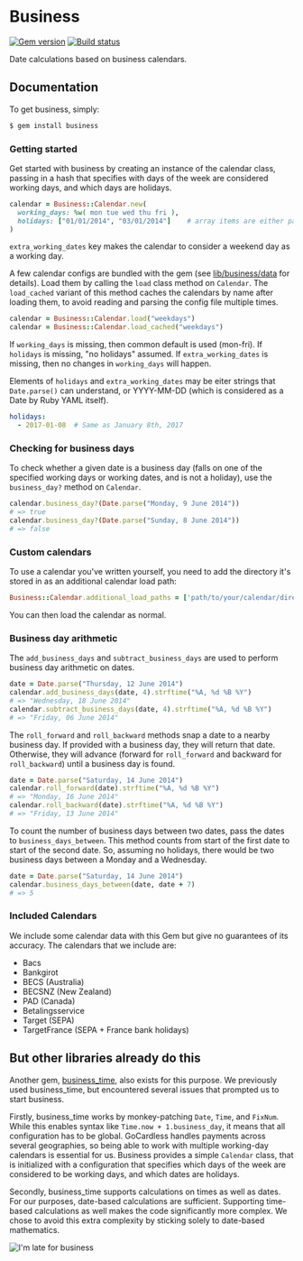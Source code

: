 # Business

[![Gem version](https://badge.fury.io/rb/business.svg)](http://badge.fury.io/rb/business)
[![Build status](https://travis-ci.org/gocardless/business.svg?branch=master)](https://travis-ci.org/gocardless/business)

Date calculations based on business calendars.

## Documentation

To get business, simply:

```bash
$ gem install business
```

### Getting started

Get started with business by creating an instance of the calendar class,
passing in a hash that specifies with days of the week are considered working
days, and which days are holidays.

```ruby
calendar = Business::Calendar.new(
  working_days: %w( mon tue wed thu fri ),
  holidays: ["01/01/2014", "03/01/2014"]    # array items are either parseable date strings, or real Date objects
)
```

`extra_working_dates` key makes the calendar to consider a weekend day as a working day.

A few calendar configs are bundled with the gem (see [lib/business/data]((lib/business/data)) for
details). Load them by calling the `load` class method on `Calendar`. The
`load_cached` variant of this method caches the calendars by name after loading
them, to avoid reading and parsing the config file multiple times.

```ruby
calendar = Business::Calendar.load("weekdays")
calendar = Business::Calendar.load_cached("weekdays")
```

If `working_days` is missing, then common default is used (mon-fri).
If `holidays` is missing, "no holidays" assumed.
If `extra_working_dates` is missing, then no changes in `working_days` will happen.

Elements of `holidays` and `extra_working_dates` may be
eiter strings that `Date.parse()` can understand,
or YYYY-MM-DD (which is considered as a Date by Ruby YAML itself).

```yaml
holidays:
  - 2017-01-08  # Same as January 8th, 2017
```

### Checking for business days

To check whether a given date is a business day (falls on one of the specified
working days or working dates, and is not a holiday), use the `business_day?`
method on `Calendar`.

```ruby
calendar.business_day?(Date.parse("Monday, 9 June 2014"))
# => true
calendar.business_day?(Date.parse("Sunday, 8 June 2014"))
# => false
```

### Custom calendars

To use a calendar you've written yourself, you need to add the directory it's
stored in as an additional calendar load path:

```ruby
Business::Calendar.additional_load_paths = ['path/to/your/calendar/directory']
```

You can then load the calendar as normal.

### Business day arithmetic

The `add_business_days` and `subtract_business_days` are used to perform
business day arithmetic on dates.

```ruby
date = Date.parse("Thursday, 12 June 2014")
calendar.add_business_days(date, 4).strftime("%A, %d %B %Y")
# => "Wednesday, 18 June 2014"
calendar.subtract_business_days(date, 4).strftime("%A, %d %B %Y")
# => "Friday, 06 June 2014"
```

The `roll_forward` and `roll_backward` methods snap a date to a nearby business
day. If provided with a business day, they will return that date. Otherwise,
they will advance (forward for `roll_forward` and backward for `roll_backward`)
until a business day is found.

```ruby
date = Date.parse("Saturday, 14 June 2014")
calendar.roll_forward(date).strftime("%A, %d %B %Y")
# => "Monday, 16 June 2014"
calendar.roll_backward(date).strftime("%A, %d %B %Y")
# => "Friday, 13 June 2014"
```

To count the number of business days between two dates, pass the dates to
`business_days_between`. This method counts from start of the first date to
start of the second date. So, assuming no holidays, there would be two business
days between a Monday and a Wednesday.

```ruby
date = Date.parse("Saturday, 14 June 2014")
calendar.business_days_between(date, date + 7)
# => 5
```

### Included Calendars

We include some calendar data with this Gem but give no guarantees of its
accuracy.
The calendars that we include are:

* Bacs
* Bankgirot
* BECS (Australia)
* BECSNZ (New Zealand)
* PAD (Canada)
* Betalingsservice
* Target (SEPA)
* TargetFrance (SEPA + France bank holidays)

## But other libraries already do this

Another gem, [business_time](https://github.com/bokmann/business_time), also
exists for this purpose. We previously used business_time, but encountered
several issues that prompted us to start business.

Firstly, business_time works by monkey-patching `Date`, `Time`, and `FixNum`.
While this enables syntax like `Time.now + 1.business_day`, it means that all
configuration has to be global. GoCardless handles payments across several
geographies, so being able to work with multiple working-day calendars is
essential for us. Business provides a simple `Calendar` class, that is
initialized with a configuration that specifies which days of the week are
considered to be working days, and which dates are holidays.

Secondly, business_time supports calculations on times as well as dates. For
our purposes, date-based calculations are sufficient. Supporting time-based
calculations as well makes the code significantly more complex. We chose to
avoid this extra complexity by sticking solely to date-based mathematics.


![I'm late for business](http://3.bp.blogspot.com/-aq4iOz2OZzs/Ty8xaQwMhtI/AAAAAAAABrM/-vn4tcRA9-4/s1600/daily-morning-awesomeness-243.jpeg)
